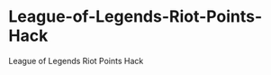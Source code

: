 League-of-Legends-Riot-Points-Hack
==================================

League of Legends Riot Points Hack
